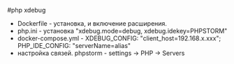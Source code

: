 #php xdebug

- Dockerfile - установка, и включение расширения.
- php.ini - установка "xdebug.mode=debug, xdebug.idekey=PHPSTORM"
- docker-compose.yml - XDEBUG_CONFIG: "client_host=192.168.x.xxx"; PHP_IDE_CONFIG: "serverName=alias"
- настройка связей. phpstorm - settings -> PHP -> Servers